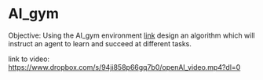 # AI_gym
Objective: Using the AI_gym environment [link](https://gym.openai.com/) design an algorithm which will instruct an agent to learn and succeed at different tasks.  

  

link to video: https://www.dropbox.com/s/94ji858p66gq7b0/openAI_video.mp4?dl=0
